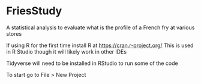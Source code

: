 # FriesStudy
A statistical analysis to evaluate what is the profile of a French fry at various stores

If using R for the first time install R at https://cran.r-project.org/
This is used in R Studio though it will likely work in other IDEs

Tidyverse will need to be installed in RStudio to run some of the code


To start go to File > New Project